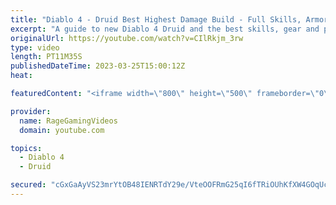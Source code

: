 ```yaml
---
title: "Diablo 4 - Druid Best Highest Damage Build - Full Skills, Armor & Weapons Guide - Tips & Tricks!"
excerpt: "A guide to new Diablo 4 Druid and the best skills, gear and playstyle! Enjoy! Support us on Patreon: http://bit.ly/1FUac4S Hunters ..."
originalUrl: https://youtube.com/watch?v=CIlRkjm_3rw
type: video
length: PT11M35S
publishedDateTime: 2023-03-25T15:00:12Z
heat: 

featuredContent: "<iframe width=\"800\" height=\"500\" frameborder=\"0\" src=\"https://www.youtube.com/embed/CIlRkjm_3rw\" allow=\"accelerometer; autoplay; encrypted-media; gyroscope; picture-in-picture\" allowfullscreen></iframe>"

provider:
  name: RageGamingVideos
  domain: youtube.com

topics:
  - Diablo 4
  - Druid

secured: "cGxGaAyVS23mrYtOB48IENRTdY29e/VteOOFRmG25qI6fTRiOUhKfXW4GOqUcq/aAXcbNo/AzsQQO1nXYYfvT5zpwUeInk0wq4r8qRU6+f6dYpsnb4CE6N3QfKAxrwWUltZPGorEn9dY6nZLOcNp6iy9/4YgpfJHPIoz5JRb/YCFdEzrxzx4Iu7VoS+16FQPnN04qNMQqT8LTH9E+c+7dzIF/p9hzolePAz4++JpgitG4IU964/0T1Hw2TMsGsKlZOXpFyEozmfvCUWbdaNoceoq8/cH186Q/XJiZ+MBqsl7chpiSNZzhDeo7nosHAFu4r08+IWPF+1WEN2fskyiVSxZIk/so5gtachTCwewWpSaFwsASSvTqTnJ9u1yP8SzUhClNMPtTFR5Fn5vknUrk+K0C3uS5R9xrfpVT6ahb5A=;KddiuN/AhfGrtIkOZd8P2Q=="
---
```


